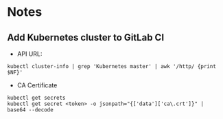 # Notes

## Add Kubernetes cluster to GitLab CI

* API URL:

```
kubectl cluster-info | grep 'Kubernetes master' | awk '/http/ {print $NF}'
```

* CA Certificate

```
kubectl get secrets
kubectl get secret <token> -o jsonpath="{['data']['ca\.crt']}" | base64 --decode
```
